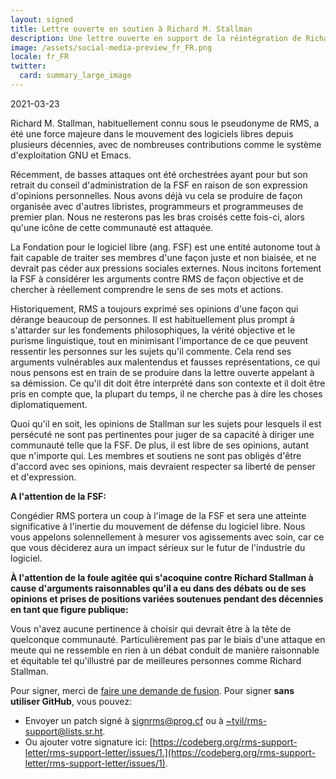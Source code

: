 ```yaml
---
layout: signed
title: Lettre ouverte en soutien à Richard M. Stallman
description: Une lettre ouverte en support de la réintégration de Richard Matthew Stallman par la Free Software Foundation
image: /assets/social-media-preview_fr_FR.png
locale: fr_FR
twitter:
  card: summary_large_image
---
```


2021-03-23

Richard M. Stallman, habituellement connu sous le pseudonyme de RMS,
a été une force majeure dans le mouvement des logiciels libres depuis plusieurs
décennies, avec de nombreuses contributions comme le système
d'exploitation GNU et Emacs.

Récemment, de basses attaques ont été orchestrées ayant pour but son
retrait du conseil d'administration de la FSF en raison de son expression
d'opinions personnelles. Nous avons déjà vu cela se produire
de façon organisée avec d'autres libristes, programmeurs et programmeuses de
premier plan. Nous ne resterons pas les bras croisés cette fois-ci,
alors qu'une icône de cette communauté est attaquée.

La Fondation pour le logiciel libre (ang. FSF) est une entité autonome
tout à fait capable de traiter ses membres d'une façon juste et non
biaisée, et ne devrait pas céder aux pressions sociales externes. Nous incitons
fortement la FSF à considérer les arguments contre RMS de façon objective et de
chercher à réellement comprendre le sens de ses mots et actions.

Historiquement, RMS a toujours exprimé ses opinions d'une façon qui
dérange beaucoup de personnes. Il est habituellement plus prompt à
s'attarder sur les fondements philosophiques, la vérité objective et
le purisme linguistique, tout en minimisant l'importance de ce que
peuvent ressentir les personnes sur les sujets qu'il commente. Cela
rend ses arguments vulnérables aux malentendus et fausses
représentations, ce qui nous pensons est en train de se produire dans la
lettre ouverte appelant à sa démission. Ce qu'il dit doit être
interprété dans son contexte et il doit être pris en compte que, la
plupart du temps, il ne cherche pas à dire les choses diplomatiquement.

Quoi qu'il en soit, les opinions de Stallman sur les sujets pour
lesquels il est persécuté ne sont pas pertinentes pour juger de sa
capacité à diriger une communauté telle que la FSF. De plus, il est libre
de ses opinions, autant que n'importe qui. Les membres et soutiens ne
sont pas obligés d'être d'accord avec ses opinions, mais devraient
respecter sa liberté de penser et d'expression.

**A l'attention de la FSF:**

Congédier RMS portera un coup à l'image de la FSF et sera une atteinte
significative à l'inertie du mouvement de défense du logiciel
libre. Nous vous appelons solennellement à mesurer vos agissements
avec soin, car ce que vous déciderez aura un impact sérieux sur le
futur de l'industrie du logiciel.

**À l'attention de la foule agitée qui s'acoquine contre Richard
Stallman à cause d'arguments raisonnables qu'il a eu dans des débats
ou de ses opinions et prises de positions variées soutenues pendant des
décennies en tant que figure publique:**

Vous n'avez aucune pertinence à choisir qui devrait être à la tête de
quelconque communauté. Particulièrement pas par le biais d'une attaque en
meute qui ne ressemble en rien à un débat conduit de manière
raisonnable et équitable tel qu'illustré par de meilleures personnes comme
Richard Stallman.

Pour signer, merci de [faire une demande de fusion](https://github.com/rms-support-letter/rms-support-letter.github.io/pulls). Pour signer **sans utiliser GitHub**, vous pouvez:

* Envoyer un patch signé à [signrms@prog.cf](mailto:signrms@prog.cf) ou à [~tyil/rms-support@lists.sr.ht](~tyil/rms-support@lists.sr.ht).
* Ou ajouter votre signature ici: [https://codeberg.org/rms-support-letter/rms-support-letter/issues/1.](https://codeberg.org/rms-support-letter/rms-support-letter/issues/1).
